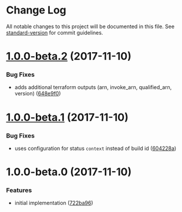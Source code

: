 # Change Log

All notable changes to this project will be documented in this file. See [standard-version](https://github.com/conventional-changelog/standard-version) for commit guidelines.

<a name="1.0.0-beta.2"></a>
# [1.0.0-beta.2](https://github.com/cludden/tf-codebuild-github-status/compare/v1.0.0-beta.1...v1.0.0-beta.2) (2017-11-10)


### Bug Fixes

* adds additional terraform outputs (arn, invoke_arn, qualified_arn, version) ([648e9f0](https://github.com/cludden/tf-codebuild-github-status/commit/648e9f0))



<a name="1.0.0-beta.1"></a>
# [1.0.0-beta.1](https://github.com/cludden/tf-codebuild-github-status/compare/v1.0.0-beta.0...v1.0.0-beta.1) (2017-11-10)


### Bug Fixes

* uses configuration for status `context` instead of build id ([604228a](https://github.com/cludden/tf-codebuild-github-status/commit/604228a))



<a name="1.0.0-beta.0"></a>
# 1.0.0-beta.0 (2017-11-10)


### Features

* initial implementation ([722ba96](https://github.com/cludden/tf-codebuild-github-status/commit/722ba96))

